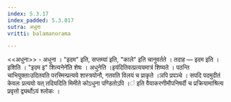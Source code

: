 ```yaml
---
index: 5.3.17
index_padded: 5.3.017
sutra: अधुना
vritti: balamanorama

---
```

<<अधुना>> - अधुना । "इदम" इति, सप्तम्या॑ इति, "काले" इति चानुवर्तते । तदाह — इदम इति । इशिति । "इदम इ" शित्यनेने॑ति शेषः । अधुनेति ।इय॑दितिवत्प्रत्ययमात्रं शिष्यते । पठन्ति चाभियुक्ताःउदितवति परस्मिन्प्रत्यये शास्त्रयोनौ, गतवति विलयं च प्राकृते ।ञपि प्रपञ्चे । सपदि पदमुदीतं केवलः प्रत्ययो यत् तदियदिति मिमीते कोऽधुना पण्डितोऽपि  ।॑ इति वैयाकरणीमौपनिषर्दी च प्रक्रियामाश्रित्य प्रवृत्तो द्व्यर्थोऽयं श्लोकः । 